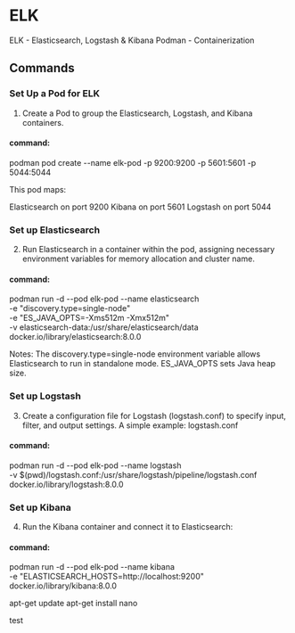 # ELK
ELK - Elasticsearch, Logstash & Kibana
Podman - Containerization

## Commands
### Set Up a Pod for ELK
1. Create a Pod to group the Elasticsearch, Logstash, and Kibana containers.
#### command: 
podman pod create --name elk-pod -p 9200:9200 -p 5601:5601 -p 5044:5044

This pod maps:

Elasticsearch on port 9200
Kibana on port 5601
Logstash on port 5044

### Set up Elasticsearch
2. Run Elasticsearch in a container within the pod, assigning necessary environment variables for memory allocation and cluster name.
#### command: 
podman run -d --pod elk-pod --name elasticsearch \
  -e "discovery.type=single-node" \
  -e "ES_JAVA_OPTS=-Xms512m -Xmx512m" \
  -v elasticsearch-data:/usr/share/elasticsearch/data \
  docker.io/library/elasticsearch:8.0.0

Notes:
The discovery.type=single-node environment variable allows Elasticsearch to run in standalone mode.
ES_JAVA_OPTS sets Java heap size.

### Set up Logstash
3. Create a configuration file for Logstash (logstash.conf) to specify input, filter, and output settings. A simple example: logstash.conf
#### command:
podman run -d --pod elk-pod --name logstash \
  -v $(pwd)/logstash.conf:/usr/share/logstash/pipeline/logstash.conf \
  docker.io/library/logstash:8.0.0


### Set up Kibana
4. Run the Kibana container and connect it to Elasticsearch:
#### command:
podman run -d --pod elk-pod --name kibana \
  -e "ELASTICSEARCH_HOSTS=http://localhost:9200" \
  docker.io/library/kibana:8.0.0


apt-get update
apt-get install nano

test